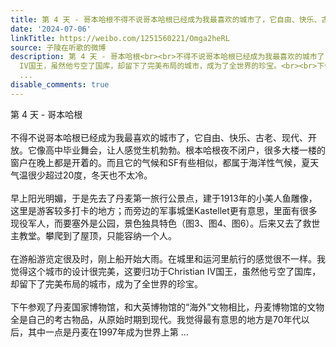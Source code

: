 ```yaml
---
title: 第 4 天 - 哥本哈根不得不说哥本哈根已经成为我最喜欢的城市了，它自由、快乐、古老、现代、开放。它像高中毕业舞会，让人感觉生机勃勃。根本哈根夜不闭户，很多...
date: '2024-07-06'
linkTitle: https://weibo.com/1251560221/Omga2heRL
source: 子陵在听歌的微博
description: 第 4 天 - 哥本哈根<br><br>不得不说哥本哈根已经成为我最喜欢的城市了，它自由、快乐、古老、现代、开放。它像高中毕业舞会，让人感觉生机勃勃。根本哈根夜不闭户，很多大楼一楼的窗户在晚上都是开着的。而且它的气候和SF有些相似，都属于海洋性气候，夏天气温很少超过20度，冬天也不太冷。<br><br>早上阳光明媚，于是先去了丹麦第一旅行公景点，建于1913年的小美人鱼雕像，这里是游客较多打卡的地方；而旁边的军事城堡Kastellet更有意思，里面有很多现役军人，而要塞外是公园，景色独具特色（图3、图4、图6）。后来又去了救世主教堂。攀爬到了屋顶，只能容纳一个人。<br><br>在游船游览定很及时，刚上船开始大雨。在城里和运河里航行的感觉很不一样。我觉得这个城市的设计很完美，这要归功于Christian
  IV国王，虽然他亏空了国库，却留下了完美布局的城市，成为了全世界的珍宝。<br><br>下午参观了丹麦国家博物馆，和大英博物馆的“海外”文物相比，丹麦博物馆的文物全是自己的考古物品，从原始时期到现代。我觉得最有意思的地方是70年代以后，其中一点是丹麦在1997年成为世界上第
  ...
disable_comments: true
---
```

第 4 天 - 哥本哈根<br><br>不得不说哥本哈根已经成为我最喜欢的城市了，它自由、快乐、古老、现代、开放。它像高中毕业舞会，让人感觉生机勃勃。根本哈根夜不闭户，很多大楼一楼的窗户在晚上都是开着的。而且它的气候和SF有些相似，都属于海洋性气候，夏天气温很少超过20度，冬天也不太冷。<br><br>早上阳光明媚，于是先去了丹麦第一旅行公景点，建于1913年的小美人鱼雕像，这里是游客较多打卡的地方；而旁边的军事城堡Kastellet更有意思，里面有很多现役军人，而要塞外是公园，景色独具特色（图3、图4、图6）。后来又去了救世主教堂。攀爬到了屋顶，只能容纳一个人。<br><br>在游船游览定很及时，刚上船开始大雨。在城里和运河里航行的感觉很不一样。我觉得这个城市的设计很完美，这要归功于Christian IV国王，虽然他亏空了国库，却留下了完美布局的城市，成为了全世界的珍宝。<br><br>下午参观了丹麦国家博物馆，和大英博物馆的“海外”文物相比，丹麦博物馆的文物全是自己的考古物品，从原始时期到现代。我觉得最有意思的地方是70年代以后，其中一点是丹麦在1997年成为世界上第 ...